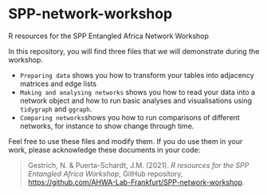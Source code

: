 # SPP-network-workshop
R resources for the SPP Entangled Africa Network Workshop 

In this repository, you will find three files that we will demonstrate during the workshop.

* `Preparing data` shows you how to transform your tables into adjacency matrices and edge lists
* `Making and analysing networks` shows you how to read your data into a network object and how to run basic analyses and visualisations using `tidygraph` and `ggraph`.
* `Comparing networks`shows you how to run comparisons of different networks, for instance to show change through time. 

Feel free to use these files and modify them. If you do use them in your work, please acknowledge these documents in your code: 

> Gestrich, N. & Puerta-Schardt, J.M. (2021). *R resources for the SPP Entangled Africa Workshop*, GitHub repository, https://github.com/AHWA-Lab-Frankfurt/SPP-network-workshop.

